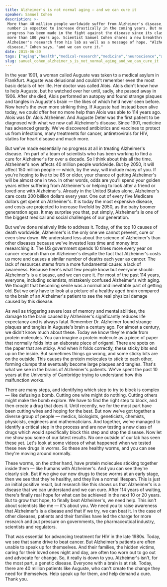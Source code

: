 ```yaml
---
title: Alzheimer's is not normal aging — and we can cure it
speaker: Samuel Cohen
description: >-
 More than 40 million people worldwide suffer from Alzheimer's disease, and that
 number is expected to increase drastically in the coming years. But no real
 progress has been made in the fight against the disease since its classification
 more than 100 years ago. Scientist Samuel Cohen shares a new breakthrough in
 Alzheimer's research from his lab as well as a message of hope. "Alzheimer's is a
 disease," Cohen says, "and we can cure it."
date: 2015-06-30
tags: ["aging","health","medical-research","medicine","neuroscience","alzheimers"]
slug: samuel_cohen_alzheimer_s_is_not_normal_aging_and_we_can_cure_it
---
```


In the year 1901, a woman called Auguste was taken to a medical asylum in Frankfurt.
Auguste was delusional and couldn't remember even the most basic details of her life. Her
doctor was called Alois. Alois didn't know how to help Auguste, but he watched over her
until, sadly, she passed away in 1906. After she died, Alois performed an autopsy and
found strange plaques and tangles in Auguste's brain — the likes of which he'd never seen
before. Now here's the even more striking thing. If Auguste had instead been alive today,
we could offer her no more help than Alois was able to 114 years ago. Alois was Dr. Alois
Alzheimer. And Auguste Deter was the first patient to be diagnosed with what we now call
Alzheimer's disease. Since 1901, medicine has advanced greatly. We've discovered
antibiotics and vaccines to protect us from infections, many treatments for cancer,
antiretrovirals for HIV, statins for heart disease and much more.

But we've made essentially no progress at all in treating Alzheimer's disease. I'm part of
a team of scientists who has been working to find a cure for Alzheimer's for over a
decade. So I think about this all the time. Alzheimer's now affects 40 million people
worldwide. But by 2050, it will affect 150 million people — which, by the way, will
include many of you. If you're hoping to live to be 85 or older, your chance of getting
Alzheimer's will be almost one in two. In other words, odds are you'll spend your golden
years either suffering from Alzheimer's or helping to look after a friend or loved one
with Alzheimer's. Already in the United States alone, Alzheimer's care costs 200 billion
dollars every year. One out of every five Medicare dollars get spent on Alzheimer's. It is
today the most expensive disease, and costs are projected to increase fivefold by 2050, as
the baby boomer generation ages. It may surprise you that, put simply, Alzheimer's is one
of the biggest medical and social challenges of our generation.

But we've done relatively little to address it. Today, of the top 10 causes of death
worldwide, Alzheimer's is the only one we cannot prevent, cure or even slow down. We
understand less about the science of Alzheimer's than other diseases because we've
invested less time and money into researching it. The US government spends 10 times more
every year on cancer research than on Alzheimer's despite the fact that Alzheimer's costs
us more and causes a similar number of deaths each year as cancer. The lack of resources
stems from a more fundamental cause: a lack of awareness. Because here's what few people
know but everyone should: Alzheimer's is a disease, and we can cure it. For most of the
past 114 years, everyone, including scientists, mistakenly confused Alzheimer's with
aging. We thought that becoming senile was a normal and inevitable part of getting old.
But we only have to look at a picture of a healthy aged brain compared to the brain of an
Alzheimer's patient to see the real physical damage caused by this disease.

As well as triggering severe loss of memory and mental abilities, the damage to the brain
caused by Alzheimer's significantly reduces life expectancy and is always fatal. Remember
Dr. Alzheimer found strange plaques and tangles in Auguste's brain a century ago. For
almost a century, we didn't know much about these. Today we know they're made from protein
molecules. You can imagine a protein molecule as a piece of paper that normally folds into
an elaborate piece of origami. There are spots on the paper that are sticky. And when it
folds correctly, these sticky bits end up on the inside. But sometimes things go wrong,
and some sticky bits are on the outside. This causes the protein molecules to stick to
each other, forming clumps that eventually become large plaques and tangles. That's what
we see in the brains of Alzheimer's patients. We've spent the past 10 years at the
University of Cambridge trying to understand how this malfunction works.

There are many steps, and identifying which step to try to block is complex — like
defusing a bomb. Cutting one wire might do nothing. Cutting others might make the bomb
explore. We have to find the right step to block, and then create a drug that does
it. Until recently, we for the most part have been cutting wires and hoping for the best.
But now we've got together a diverse group of people — medics, biologists, geneticists,
chemists, physicists, engineers and mathematicians. And together, we've managed to
identify a critical step in the process and are now testing a new class of drugs which
would specifically block this step and stop the disease. Now let me show you some of our
latest results. No one outside of our lab has seen these yet. Let's look at some videos of
what happened when we tested these new drugs in worms. So these are healthy worms, and you
can see they're moving around normally.

These worms, on the other hand, have protein molecules sticking together inside them —
like humans with Alzheimer's. And you can see they're clearly sick. But if we give our new
drugs to these worms at an early stage, then we see that they're healthy, and they live a
normal lifespan. This is just an initial positive result, but research like this shows us
that Alzheimer's is a disease that we can understand and we can cure. After 114 years of
waiting, there's finally real hope for what can be achieved in the next 10 or 20 years.
But to grow that hope, to finally beat Alzheimer's, we need help. This isn't about
scientists like me — it's about you. We need you to raise awareness that Alzheimer's is a
disease and that if we try, we can beat it. In the case of other diseases, patients and
their families have led the charge for more research and put pressure on governments, the
pharmaceutical industry, scientists and regulators.

That was essential for advancing treatment for HIV in the late 1980s. Today, we see that
same drive to beat cancer. But Alzheimer's patients are often unable to speak up for
themselves. And their families, the hidden victims, caring for their loved ones night and
day, are often too worn out to go out and advocate for change. So, it really is down to
you. Alzheimer's isn't, for the most part, a genetic disease. Everyone with a brain is at
risk. Today, there are 40 million patients like Auguste, who can't create the change they
need for themselves. Help speak up for them, and help demand a cure. Thank
you.

<!--
ad_duration=3.33
comment_count=127
event="TED@BCG London"
external_start_time=0
has_talk_citation=0
intro_duration=11.82
is_subtitle_required="False"
is_talk_featured="True"
language="en"
language_swap="False"
native_language="en"
number_of_related_talks=6
number_of_speakers=1
number_of_subtitled_videos=41
number_of_tags=6
number_of_talk_download_languages=41
number_of_talk_more_resources=0
number_of_talk_recommendations=3
number_of_talks_take_actions=1
post_ad_duration=0.83
published_timestamp="2015-09-28 16:50:39"
recording_date="2015-06-30"
speaker_description="Research scientist"
speaker_is_published=1
speaker_name="Samuel Cohen"
talk_more_resources=[]
talk_name="Alzheimer's is not normal aging — and we can cure it"
talk_recommendations_blurb="Resources and research on Alzheimer's disease"
talks_tags=["aging","health","medical-research","medicine","neuroscience","alzheimers"]
url_audio="https://download.ted.com/talks/SamuelCohen_2015S.mp3?apikey=acme-roadrunner"
url_photo_speaker="https://pe.tedcdn.com/images/ted/c26d0a6eda0127fa05bab251129410691d28a762_254x191.jpg"
url_photo_talk="https://pe.tedcdn.com/images/ted/621f9027fc1cc0c16483d6cb752bc2d9ed9b81a3_2880x1620.jpg"
url_webpage="https://www.ted.com/talks/samuel_cohen_alzheimer_s_is_not_normal_aging_and_we_can_cure_it"
video_type_name="TED Institute Talk"
-->